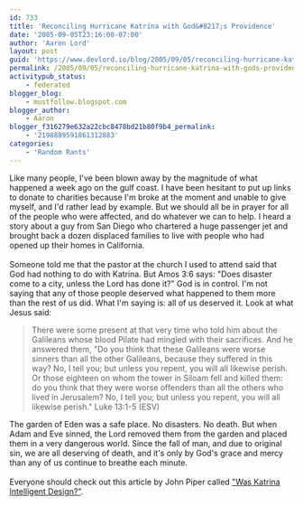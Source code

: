 ```yaml
---
id: 733
title: 'Reconciling Hurricane Katrina with God&#8217;s Providence'
date: '2005-09-05T23:16:00-07:00'
author: 'Aaron Lord'
layout: post
guid: 'https://www.devlord.io/blog/2005/09/05/reconciling-hurricane-katrina-with-gods-providence/'
permalink: /2005/09/05/reconciling-hurricane-katrina-with-gods-providence/
activitypub_status:
    - federated
blogger_blog:
    - mustfollow.blogspot.com
blogger_author:
    - Aaron
blogger_f316279e632a22cbc8478bd21b80f9b4_permalink:
    - '2198889591861312883'
categories:
    - 'Random Rants'
---
```


Like many people, I've been blown away by the magnitude of what happened a week ago on the gulf coast.  I have been hesitant to put up links to donate to charities because I'm broke at the moment and unable to give myself, and I'd rather lead by example.  But we should all be in prayer for all of the people who were affected, and do whatever we can to help.  I heard a story about a guy from San Diego who chartered a huge passenger jet and brought back a dozen displaced families to live with people who had opened up their homes in California.<br /><br />Someone told me that the pastor at the church I used to attend said that God had nothing to do with Katrina.  But Amos 3:6 says: "Does disaster come to a city, unless the Lord has done it?"  God is in control.  I'm not saying that any of those people deserved what happened to them more than the rest of us did.  What I'm saying is: all of us deserved it.  Look at what Jesus said:<br /><blockquote>There were some present at that very time who told him about the Galileans whose blood Pilate had mingled with their sacrifices. And he answered them, "Do you think that these Galileans were worse sinners than all the other Galileans, because they suffered in this way? No, I tell you; but unless you repent, you will all likewise perish. Or those eighteen on whom the tower in Siloam fell and killed them: do you think that they were worse offenders than all the others who lived in Jerusalem? No, I tell you; but unless you repent, you will all likewise perish." Luke 13:1-5 (ESV)</blockquote>The garden of Eden was a safe place.  No disasters.  No death.  But when Adam and Eve sinned, the Lord removed them from the garden and placed them in a very dangerous world.  Since the fall of man, and due to original sin, we are all deserving of death, and it's only by God's grace and mercy than any of us continue to breathe each minute.<br /><br />Everyone should check out this article by John Piper called <a href="http://desiringgod.org/library/fresh_words/2005/090205.html">"Was Katrina Intelligent Design?"</a>.<div class="blogger-post-footer"><img width='1' height='1' src='https://blogger.googleusercontent.com/tracker/2602771351651662379-2198889591861312883?l=mustfollow.blogspot.com' alt='' /></div>
